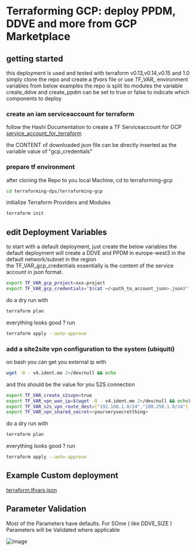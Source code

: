 # Terraforming GCP: deploy PPDM, DDVE and more from GCP Marketplace

## getting started
this deployment is used and tested with terraform v0.13,v0.14,v0.15 and 1.0
simply clone the repo and create a *tfvars* file or use *TF_VAR_* environment variables from below examples
the repo is split ito modules
the variable create_ddve and create_ppdm can be set to true or false to indicate which components to deploy

### create an iam serviceaccount for terraform
follow the Hashi Documentation to create a TF Serviceaccount for GCP
[service_account_for_terraform](https://registry.terraform.io/providers/hashicorp/google/latest/docs/guides/getting_started#adding-credentials)  

the CONTENT of downloaded json file can be directly inserted as the variable value of "gcp_credentials"

### prepare tf environment

after cloning the Repo to you local Machine, cd to terraforming-gcp
```bash
cd terraforming-dps/terraforming-gcp
```
initialize Terraform Providers and Modules
```bash
terraform init
```

## edit Deployment Variables 
to start with a default deployment, just  create the below variables
the default deployment will create a DDVE and PPDM in europe-west3 in the default network/subnet in the region  
the TF_VAR_gcp_credentials essentially is the content of the service account in json format.
```bash
export TF_VAR_gcp_project=xxx-project
export TF_VAR_gcp_credentials="$(cat ~/<path_to_account_json>.json)"
```

do a dry run with 
```bash
terraform plan
```
everything looks good ? run 

```bash
terraform apply --auto-approve
```

### add a site2site vpn configuration to the system (ubiquiti)
on bash you can get you external ip with 
```bash
wget -O - v4.ident.me 2>/dev/null && echo
```
and this should be the value for you S2S connection
```bash
export TF_VAR_create_s2svpn=true
export TF_VAR_vpn_wan_ip=$(wget -O - v4.ident.me 2>/dev/null && echo)
export TF_VAR_s2s_vpn_route_dest=["192.168.1.0/24","100.250.1.0/24"]
export TF_VAR_vpn_shared_secret=<yourverysecretthing>
```

do a dry run with 
```bash
terraform plan
```
everything looks good ? run 

```bash
terraform apply --auto-approve
```


## Example Custom deployment

[terraform.tfvars.json](./terraform.tfvars.json.example)
## Parameter Validation
Most of the Parameters have defaults.
For SOme ( like  DDVE_SIZE ) Parameters will be Validated where applicable

![image](https://user-images.githubusercontent.com/8255007/122246622-fe495f80-cec6-11eb-9e3a-8cf696c7e7c2.png)
